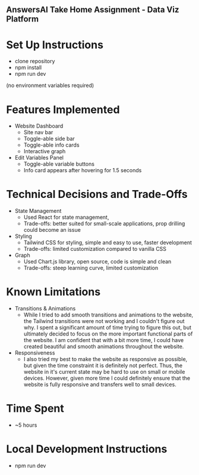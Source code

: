 ## AnswersAI Take Home Assignment - Data Viz Platform

# Set Up Instructions
  * clone repository
  * npm install
  * npm run dev

  (no environment variables required)

# Features Implemented
  * Website Dashboard
    * Site nav bar
    * Toggle-able side bar
    * Toggle-able info cards
    * Interactive graph
  * Edit Variables Panel
    * Toggle-able variable buttons
    * Info card appears after hovering for 1.5 seconds


# Technical Decisions and Trade-Offs
  * State Management
    * Used React for state management, 
    * Trade-offs: better suited for small-scale applications, prop drilling could become an issue
  * Styling
    * Tailwind CSS for styling, simple and easy to use, faster development
    * Trade-offs: limited customization compared to vanilla CSS
  * Graph
    * Used Chart.js library, open source, code is simple and clean
    * Trade-offs: steep learning curve, limited customization

# Known Limitations
  * Transitions & Animations
    * While I tried to add smooth transitions and animations to the website, the Tailwind transitions were not working and I couldn't figure out why. I spent a significant amount of time trying to figure this out, but ultimately decided to focus on the more important functional parts of the website. I am confident that with a bit more time, I could have created beautiful and smooth animations throughout the website.
  * Responsiveness
    * I also tried my best to make the website as responsive as possible, but given the time constraint it is definitely not perfect. Thus, the website in it's current state may be hard to use on small or mobile devices. However, given more time I could definitely ensure that the website is fully responsive and transfers well to small devices.

# Time Spent
  * ~5 hours

# Local Development Instructions
  * npm run dev



